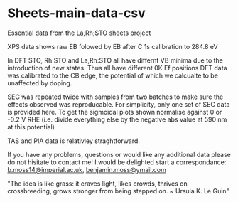 # Sheets-main-data-csv
Essential data from the La,Rh;STO sheets project

XPS data shows raw EB folowed by EB after C 1s calibration to 284.8 eV

In DFT STO, Rh:STO and La,Rh:STO all have differnt VB minima due to the
introduction of new states. Thus all have different 0K Ef positions
DFT data was calibrated to the CB edge, the potential of which we calcualte
to be unaffected by doping.

SEC was repeated twice with samples from two batches to make sure the effects
observed was reproducable. For simplicity, only one set of SEC data is provided
here. To get the sigmoidal plots shown normalise against 0 or -0.2 V RHE (i.e.
divide everything else by the negative abs value at 590 nm at this potential)

TAS and PIA data is relativley straghtforward.

If you have any problems, questions or would like any additional data please do not 
hisitate to contact me!  I would be delighted start a correspondance:
b.moss14@imperial.ac.uk, benjamin.moss@ymail.com

"The idea is like grass: it craves light, likes crowds, thrives on crossbreeding,
 grows stronger from being stepped on. ~ Ursula K. Le Guin"

